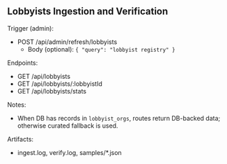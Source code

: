 ## Lobbyists Ingestion and Verification

Trigger (admin):
- POST /api/admin/refresh/lobbyists
  - Body (optional): `{ "query": "lobbyist registry" }`

Endpoints:
- GET /api/lobbyists
- GET /api/lobbyists/:lobbyistId
- GET /api/lobbyists/stats

Notes:
- When DB has records in `lobbyist_orgs`, routes return DB-backed data; otherwise curated fallback is used.

Artifacts:
- ingest.log, verify.log, samples/*.json

